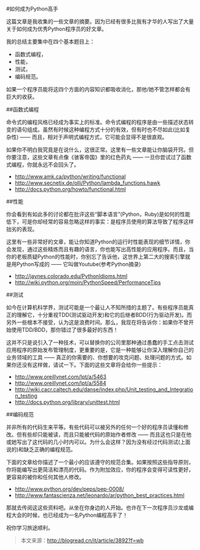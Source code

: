 #如何成为Python高手

这篇文章是我收集的一些文章的摘要。因为已经有很多比我有才华的人写出了大量关于如何成为优秀Python程序员的好文章。

我的总结主要集中在四个基本题目上：

- 函数式编程，
- 性能，
- 测试，
- 编码规范。

如果一个程序员能将这四个方面的内容知识都吸收消化，那他/她不管怎样都会有巨大的收获。

##函数式编程

命令式的编程风格已经成为事实上的标准。命令式编程的程序是由一些描述状态转变的语句组成。虽然有时候这种编程方式十分的有效，但有时也不尽如此(比如复杂性) ―― 而且，相对于声明式编程方式，它可能会显得不是很直观。

如果你不明白我究竟是在说什么，这很正常。这里有一些文章能让你脑袋开窍。但你要注意，这些文章有点像《骇客帝国》里的红色药丸 ―― 一旦你尝试过了函数式编程，你就永远不会回头了。

- http://www.amk.ca/python/writing/functional
- http://www.secnetix.de/olli/Python/lambda_functions.hawk
- http://docs.python.org/howto/functional.html

##性能

你会看到有如此多的讨论都在批评这些“脚本语言”(Python，Ruby)是如何的性能低下，可是你却经常的容易忽略这样的事实：是程序员使用的算法导致了程序这样拙劣的表现。

这里有一些非常好的文章，能让你知道Python的运行时性能表现的细节详情，你会发现，通过这些精炼而且有趣的语言，你也能写出高性能的应用程序。而且，当你的老板质疑Python的性能时，你别忘了告诉他，这世界上第二大的搜索引擎就是用Python写成的 ―― 它叫做Youtube(参考Python摘录)

- http://jaynes.colorado.edu/PythonIdioms.html
- http://wiki.python.org/moin/PythonSpeed/PerformanceTips

##测试

如今在计算机科学界，测试可能是一个最让人不知所措的主题了。有些程序员能真正的理解它，十分重视TDD(测试驱动开发)和它的后继者BDD(行为驱动开发)。而另外一些根本不接受，认为这是浪费时间。那么，我现在将告诉你：如果你不曾开始使用TDD/BDD，那你错过了很多最好的东西！

这并不只是说引入了一种技术，可以替换你的公司里那种通过愚蠢的手工点击测试应用程序的原始发布管理制度，更重要的是，它是一种能够让你深入理解你自己的业务领域的工具 ―― 真正的你需要的、你想要的攻克问题、处理问题的方式。如果你还没有这样做，请试一下。下面的这些文章将会给你一些提示：

- http://www.oreillynet.com/lpt/a/5463
- http://www.oreillynet.com/lpt/a/5584
- http://wiki.cacr.caltech.edu/danse/index.php/Unit_testing_and_Integration_testing
- http://docs.python.org/library/unittest.html

##编码规范

并非所有的代码生来平等。有些代码可以被另外的任何一个好的程序员读懂和修改。但有些却只能被读，而且只能被代码的原始作者修改 ―― 而且这也只是在他或她写出了这代码的几小时内可以。为什么会这样？因为没有经过代码测试(上面说的)和缺乏正确的编程规范。

下面的文章给你描述了一个最小的应该遵守的规范合集。如果按照这些指导原则，你将能编写出更简洁和漂亮的代码。作为附加效应，你的程序会变得可读性更好，更容易的被你和任何其他人修改。

- http://www.python.org/dev/peps/pep-0008/
- http://www.fantascienza.net/leonardo/ar/python_best_practices.html

那就去传阅这这些资料吧。从坐在你身边的人开始。也许在下一次程序员沙龙或编程大会的时候，也已经成为一名Python编程高手了！

祝你学习旅途顺利。

>本文来源：http://blogread.cn/it/article/3892?f=wb

